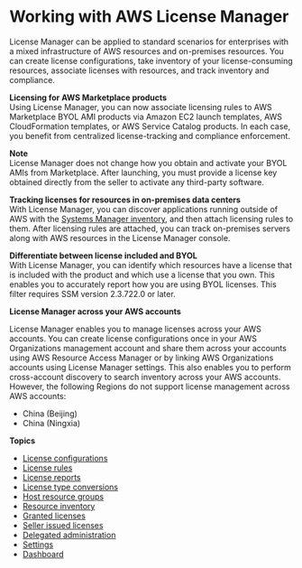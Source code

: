 # Working with AWS License Manager<a name="using-license-manager"></a>

License Manager can be applied to standard scenarios for enterprises with a mixed infrastructure of AWS resources and on\-premises resources\. You can create license configurations, take inventory of your license\-consuming resources, associate licenses with resources, and track inventory and compliance\.

**Licensing for AWS Marketplace products**  
Using License Manager, you can now associate licensing rules to AWS Marketplace BYOL AMI products via Amazon EC2 launch templates, AWS CloudFormation templates, or AWS Service Catalog products\. In each case, you benefit from centralized license\-tracking and compliance enforcement\.

**Note**  
License Manager does not change how you obtain and activate your BYOL AMIs from Marketplace\. After launching, you must provide a license key obtained directly from the seller to activate any third\-party software\.

**Tracking licenses for resources in on\-premises data centers**  
With License Manager, you can discover applications running outside of AWS with the [Systems Manager inventory](http://aws.amazon.com/systems-manager/faq/), and then attach licensing rules to them\. After licensing rules are attached, you can track on\-premises servers along with AWS resources in the License Manager console\.

**Differentiate between license included and BYOL**  
With License Manager, you can identify which resources have a license that is included with the product and which use a license that you own\. This enables you to accurately report how you are using BYOL licenses\. This filter requires SSM version 2\.3\.722\.0 or later\.<a name="cross-account-support"></a>

**License Manager across your AWS accounts**

License Manager enables you to manage licenses across your AWS accounts\. You can create license configurations once in your AWS Organizations management account and share them across your accounts using AWS Resource Access Manager or by linking AWS Organizations accounts using License Manager settings\. This also enables you to perform cross\-account discovery to search inventory across your AWS accounts\. However, the following Regions do not support license management across AWS accounts:
+ China \(Beijing\)
+ China \(Ningxia\)

**Topics**
+ [License configurations](license-configurations.md)
+ [License rules](license-rules.md)
+ [License reports](license-reporting.md)
+ [License type conversions](license-conversion.md)
+ [Host resource groups](host-resource-groups.md)
+ [Resource inventory](inventory.md)
+ [Granted licenses](granted-licenses.md)
+ [Seller issued licenses](seller-issued-licenses.md)
+ [Delegated administration](delegated-administrator.md)
+ [Settings](settings.md)
+ [Dashboard](dashboard.md)